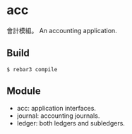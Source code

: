 acc
=====

會計模組。 An accounting application.

Build
-----

    $ rebar3 compile

Module
------

- acc: application interfaces.
- journal: accounting journals.
- ledger: both ledgers and subledgers.
